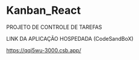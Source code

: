 # Kanban_React

PROJETO DE CONTROLE DE TAREFAS 

LINK DA APLICAÇÃO HOSPEDADA (CodeSandBoX)

https://qqi5wu-3000.csb.app/